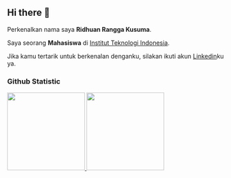 ## Hi there 👋


Perkenalkan nama saya **Ridhuan Rangga Kusuma**.<br>
 
Saya seorang **Mahasiswa** di [Institut Teknologi Indonesia](https://iti.ac.id/).<br>
 
Jika kamu tertarik untuk berkenalan denganku, silakan ikuti akun [Linkedin](https://www.linkedin.com/in/gilang-adhan/)ku ya.
 
### Github Statistic
<p align="left">
<a href="https://github.com/penuliscode">
  <img height="180em" src="https://github-readme-stats-eight-theta.vercel.app/api?username=RidhuanDEV&show_icons=true&theme=algolia&include_all_commits=true&count_private=true"/>
  <img height="180em" src="https://github-readme-stats-eight-theta.vercel.app/api/top-langs/?username=RidhuanDEV&layout=compact&layout=compact&theme=algolia"/>
</a>
</p>
